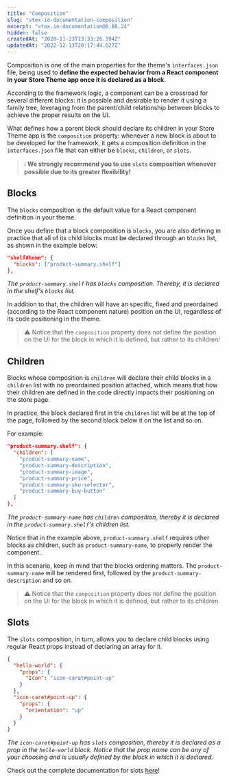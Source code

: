```yaml
---
title: "Composition"
slug: "vtex-io-documentation-composition"
excerpt: "vtex.io-documentation@0.88.24"
hidden: false
createdAt: "2020-11-23T13:33:26.394Z"
updatedAt: "2022-12-13T20:17:44.627Z"
---
```

Composition is one of the main properties for the theme's `interfaces.json` file, being used to **define the expected behavior from a React component in your Store Theme app once it is declared as a block**.

According to the framework logic, a component can be a crossroad for several different blocks: it is possible and desirable to render it using a family tree, leveraging from the parent/child relationship between blocks to achieve the proper results on the UI.

What defines how a parent block should declare its children in your Store Theme app is the `composition` property: whenever a new block is about to be developed for the framework, it gets a composition definition in the `interfaces.json` file that can either be `blocks`, `children`, or `slots`.

> ℹ️ **We strongly recommend you to use `slots` composition whenever possible due to its greater flexibility!**

## Blocks

The `blocks` composition is the default value for a React component definition in your theme.

Once you define that a block composition is `blocks`, you are also defining in practice that all of its child blocks must be declared through an `blocks` list, as shown in the example below:

```json
"shelf#home": {
  "blocks": ["product-summary.shelf"]
},
```

*The `product-summary.shelf` has `blocks` composition. Thereby, it is declared in the shelf's `blocks` list.*

In addition to that, the children will have an specific, fixed and preordained (according to the React component nature) position on the UI, regardless of its code positioning in the theme.

>⚠️ Notice that the `composition` property does not define the position on the UI for the block in which it is defined, but rather to its children!

## Children

Blocks whose composition is `children` will declare their child blocks in a `children` list with no preordained position attached, which means that how their children are defined in the code directly impacts their positioning on the store page.

In practice, the block declared first in the `children` list will be at the top of the page, followed by the second block below it on the list and so on.

For example:

```json
"product-summary.shelf": {
  "children": [
    "product-summary-name",
    "product-summary-description",
    "product-summary-image",
    "product-summary-price",
    "product-summary-sku-selector",
    "product-summary-buy-button"
  ]
},
```

*The `product-summary-name` has `children` composition, thereby it is declared in the `product-summary.shelf`'s children list.*

Notice that in the example above, `product-summary.shelf` requires other blocks as children, such as `product-summary-name`, to properly render the component.

In this scenario, keep in mind that the blocks ordering matters. The `product-summary-name` will be rendered first, followed by the `product-summary-description` and so on.

>⚠️ Notice that the `composition` property does not define the position on the UI for the block in which it is defined, but rather to its children.

## Slots

The `slots` composition, in turn, allows you to declare child blocks using regular React props instead of declaring an array for it.

```json
{
  "hello-world": {
    "props": {
      "Icon": "icon-caret#point-up"
    }
  },
  "icon-caret#point-up": {
    "props": {
      "orientation": "up"
    }
  }
}
```

*The `icon-caret#point-up` has `slots` composition, thereby it is declared as a prop in the `hello-world` block. Notice that the prop name can be any of your choosing and is usually defined by the block in which it is declared.*

Check out the complete documentation for slots [here](https://developers.vtex.com/vtex-developer-docs/docs/vtex-io-documentation-slots/)!

